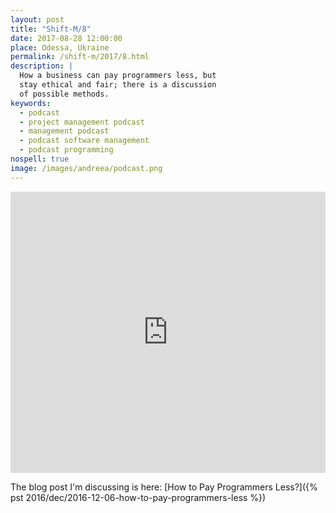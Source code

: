 ```yaml
---
layout: post
title: "Shift-M/8"
date: 2017-08-28 12:00:00
place: Odessa, Ukraine
permalink: /shift-m/2017/8.html
description: |
  How a business can pay programmers less, but
  stay ethical and fair; there is a discussion
  of possible methods.
keywords:
  - podcast
  - project management podcast
  - management podcast
  - podcast software management
  - podcast programming
nospell: true
image: /images/andreea/podcast.png
---
```


<iframe width="100%" height="450" scrolling="no" frameborder="no" src="https://w.soundcloud.com/player/?url=https%3A//api.soundcloud.com/tracks/339883634&amp;color=ff5500&amp;auto_play=false&amp;hide_related=false&amp;show_comments=true&amp;show_user=true&amp;show_reposts=false&amp;visual=true"></iframe>

The blog post I'm discussing is here:
[How to Pay Programmers Less?]({% pst 2016/dec/2016-12-06-how-to-pay-programmers-less %})

